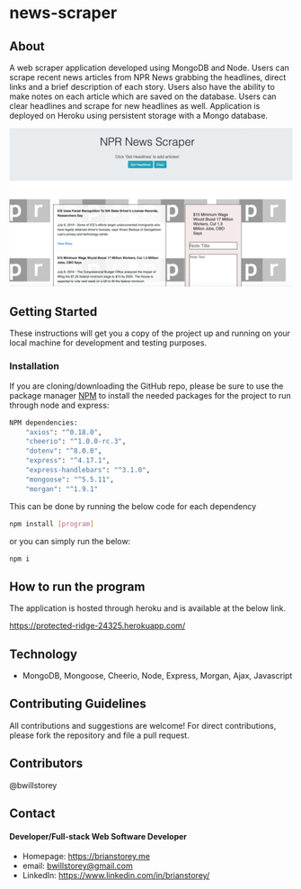 # news-scraper

## About
A web scraper application developed using MongoDB and Node. Users can scrape recent news articles from NPR News grabbing the headlines, direct links and a brief description of each story. Users also have the ability to make notes on each article which are saved on the database. Users can clear headlines and scrape for new headlines as well. Application is deployed on Heroku using persistent storage with a Mongo database.

![Homepage](./public/homepage.png)

## Getting Started

These instructions will get you a copy of the project up and running on your local machine for development and testing purposes.

### Installation

If you are cloning/downloading the GitHub repo, please be sure to use the package manager [NPM](https://www.npmjs.com/) to install the needed packages for the project to run through node and express:

```bash
NPM dependencies:
    "axios": "^0.18.0",
    "cheerio": "^1.0.0-rc.3",
    "dotenv": "^8.0.0",
    "express": "^4.17.1",
    "express-handlebars": "^3.1.0",
    "mongoose": "^5.5.11",
    "morgan": "^1.9.1"
```
This can be done by running the below code for each dependency

```bash
npm install [program]
```

or you can simply run the below:

```bash
npm i
```

## How to run the program

The application is hosted through heroku and is available at the below link.

https://protected-ridge-24325.herokuapp.com/

## Technology
- MongoDB, Mongoose, Cheerio, Node, Express, Morgan, Ajax, Javascript

## Contributing Guidelines
All contributions and suggestions are welcome! For direct contributions, please fork the repository and file a pull request.

## Contributors
@bwillstorey

## Contact
#### Developer/Full-stack Web Software Developer
- Homepage: https://brianstorey.me 
- email: bwillstorey@gmail.com
- LinkedIn: https://www.linkedin.com/in/brianstorey/